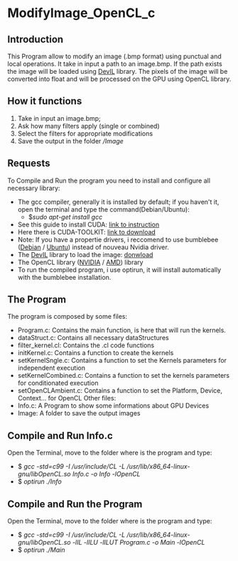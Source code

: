 # ModifyImage_OpenCL_c
## Introduction
This Program allow to modify an image (.bmp format) using punctual and local operations. 
It take in input a path to an image.bmp. If the path exists the image will be loaded using [DevIL](http://openil.sourceforge.net/) library. The pixels of the image will be converted into float and 
will be processed on the GPU using OpenCL library. 

## How it functions
1. Take in input an image.bmp;
2. Ask how many filters apply (single or combined)
3. Select the filters for appropriate modifications
4. Save the output in the folder _/Image_

## Requests
To Compile and Run the program you need to install and configure all necessary library:
* The gcc compiler, generally it is installed by default; if you haven't it, open the terminal and type the command(Debian/Ubuntu):
  * $_sudo apt-get install gcc_
* See this guide to install CUDA: [link to   instruction](http://docs.nvidia.com/cuda/cuda-installation-guide-linux/#axzz4KKVroazE)
* Here there is CUDA-TOOLKIT: [link to download](https://developer.nvidia.com/cuda-downloads)
* Note: If you have a propertie drivers, i reccomend to use bumblebee ([Debian](https://wiki.debian.org/it/Bumblebee) / [Ubuntu](https://wiki.ubuntu.com/Bumblebee)) instead of nouveau Nvidia driver.
* The [DevIL](http://openil.sourceforge.net/) library to load the image: [donwload](http://openil.sourceforge.net/download.php)
* The OpenCL library ([NVIDIA](https://developer.nvidia.com/opencl) / [AMD](http://developer.amd.com/tools-and-sdks/opencl-zone/)) library 
* To run the compiled program, i use optirun, it will install automatically with the bumblebee installation.

## The Program
The program is composed by some files:
* Program.c: Contains the main function, is here that will run the kernels.
* dataStruct.c: Contains all necessary dataStructures
* filter_kernel.cl: Contains the .cl code functions
* initKernel.c: Contains a function to create the kernels
* setKernelSngle.c: Contains a function to set the Kernels parameters for independent execution
* setKernelCombined.c: Contains a function to set the kernels parameters for conditionated execution
* setOpenCLAmbient.c: Contains a function to set the Platform, Device, Context... for OpenCL
Other files:
* Info.c: A Program to show some informations about GPU Devices
* Image: A folder to save the output images

## Compile and Run Info.c
Open the Terminal, move to the folder where is the program and type:
* $ _gcc -std=c99 -I /usr/include/CL -L /usr/lib/x86_64-linux-gnu/libOpenCL.so Info.c -o Info -lOpenCL_
* $ _optirun ./Info_

## Compile and Run the Program
Open the Terminal, move to the folder where is the program and type:
* $ _gcc -std=c99 -I /usr/include/CL -L /usr/lib/x86_64-linux-gnu/libOpenCL.so  -lIL -lILU -lILUT Program.c -o Main -lOpenCL_
* $ _optirun ./Main_

